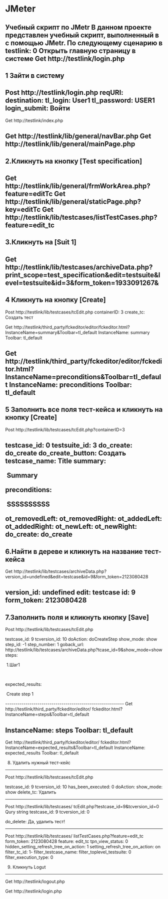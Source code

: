 # JMeter
Учебный скрипт по JMetr
В данном проекте представлен учебный скрипт, 
выполненный в с помощью  JMetr.
По следующему сценарию в testlink:
0 Открыть главную страницу в системе
Get http://testlink/login.php
-------------------
1 Зайти в систему
----------------------
Post http://testlink/login.php
reqURI: 
destination: 
tl_login: User1
tl_password: USER1
login_submit: Войти
-------------------------
Get http://testlink/index.php

Get http://testlink/lib/general/navBar.php
Get http://testlink/lib/general/mainPage.php
----------------------------------------
2.Кликнуть на кнопку [Test specification]
----------------------------------------
Get http://testlink/lib/general/frmWorkArea.php?feature=editTc
Get http://testlink/lib/general/staticPage.php?key=editTc
Get http://testlink/lib/testcases/listTestCases.php?feature=edit_tc
----------------------------
3.Кликнуть на [Suit 1]
-------------------------
Get http://testlink/lib/testcases/archiveData.php?print_scope=test_specification&edit=testsuite&level=testsuite&id=3&form_token=1933091267&
-------------------------
4 Кликнуть на  кнопку [Create]
-----------------------
Post http://testlink/lib/testcases/tcEdit.php
containerID: 3
create_tc: Создать тест

Get http://testlink/third_party/fckeditor/editor/fckeditor.html?InstanceName=summary&Toolbar=tl_default
InstanceName: summary
Toolbar: tl_default

Get http://testlink/third_party/fckeditor/editor/fckeditor.html?InstanceName=preconditions&Toolbar=tl_default
InstanceName: preconditions
Toolbar: tl_default
----------------------------------------------
5 Заполнить  все поля тест-кейса и кликнуть на кнопку  [Create]
----------------------------------------------------------------
Post http://testlink/lib/testcases/tcEdit.php?containerID=3

testcase_id: 0
testsuite_id: 3
do_create: do_create
do_create_button: Создать
testcase_name: Title
summary: <p>&nbsp;Summary</p>
preconditions: <p>&nbsp;SSSSSSSSSS</p>
ot_removedLeft: 
ot_removedRight: 
ot_addedLeft: 
ot_addedRight: 
ot_newLeft: 
ot_newRight: 
do_create: do_create
----------------------------------------------------
6.Найти в дереве и кликнуть на название тест-кейса
-----------------------------------------------------
Get http://testlink/lib/testcases/archiveData.php?
version_id=undefined&edit=testcase&id=9&form_token=2123080428

version_id: undefined
edit: testcase
id: 9
form_token: 2123080428
-----------------------------------

7.Заполнить поля и кликнуть кнопку [Save]
--------------------------------------------
Post http://testlink/lib/testcases/tcEdit.php

testcase_id: 9
tcversion_id: 10
doAction: doCreateStep
show_mode: show
step_id: -1
step_number: 1
goback_url: http://testlink/lib/testcases/archiveData.php?tcase_id=9&show_mode=show
steps: <p>&nbsp;1.Шаг1</p>
<p>&nbsp;</p>
expected_results: <p>&nbsp;Create step 1</p>
-----------------------------------------------------------
Get http://testlink/third_party/fckeditor/editor/
fckeditor.html?InstanceName=steps&Toolbar=tl_default

InstanceName: steps
Toolbar: tl_default
------------------------------------------------------------
Get http://testlink/third_party/fckeditor/editor/
fckeditor.html?InstanceName=expected_results&Toolbar=tl_default
InstanceName: expected_results
Toolbar: tl_default

8. Удалить нужный тест-кейс
--------------------------------
Post http://testlink/lib/testcases/tcEdit.php

testcase_id: 9
tcversion_id: 10
has_been_executed: 0
doAction: 
show_mode: show
delete_tc: Удалить

----------------------------------------------
Post http://testlink/lib/testcases/
tcEdit.php?testcase_id=9&tcversion_id=0
Qury string 
testcase_id: 9
tcversion_id: 0

do_delete: Да, удалить тест!

----------------------------------------------------------
Post http://testlink/lib/testcases/
listTestCases.php?feature=edit_tc
form_token: 2123080428
feature: edit_tc
tpn_view_status: 0
hidden_setting_refresh_tree_on_action: 1
setting_refresh_tree_on_action: on
filter_tc_id: 1-
filter_testcase_name: 
filter_toplevel_testsuite: 0
filter_execution_type: 0

9. Кликнуть Logut
--------------------------------
Get http://testlink/logout.php

Get http://testlink/login.php
